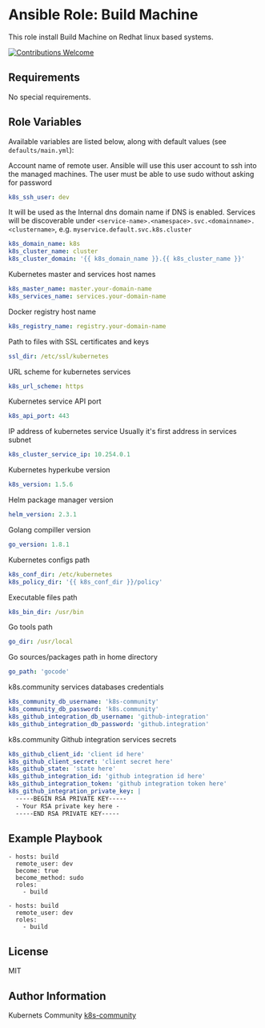 Ansible Role: Build Machine
===========================

This role install Build Machine on Redhat linux based systems.

[![Contributions Welcome](https://img.shields.io/badge/contributions-welcome-brightgreen.svg?style=flat)](https://github.com/k8s-community/cluster-deploy/issues)

Requirements
------------

No special requirements.


Role Variables
--------------

Available variables are listed below, along with default values (see `defaults/main.yml`):

Account name of remote user. Ansible will use this user account to ssh into
the managed machines. The user must be able to use sudo without asking for password
```yaml
k8s_ssh_user: dev
```

It will be used as the Internal dns domain name if DNS is enabled.
Services will be discoverable under
`<service-name>.<namespace>.svc.<domainname>.<clustername>`, e.g.
`myservice.default.svc.k8s.cluster`
```yaml
k8s_domain_name: k8s
k8s_cluster_name: cluster
k8s_cluster_domain: '{{ k8s_domain_name }}.{{ k8s_cluster_name }}'
```

Kubernetes master and services host names
```yaml
k8s_master_name: master.your-domain-name
k8s_services_name: services.your-domain-name
```

Docker registry host name
```yaml
k8s_registry_name: registry.your-domain-name
```

Path to files with SSL certificates and keys
```yaml
ssl_dir: /etc/ssl/kubernetes
```

URL scheme for kubernetes services
```yaml
k8s_url_scheme: https
```

Kubernetes service API port
```yaml
k8s_api_port: 443
```

IP address of kubernetes service
Usually it's first address in services subnet
```yaml
k8s_cluster_service_ip: 10.254.0.1
```

Kubernetes hyperkube version
```yaml
k8s_version: 1.5.6
```

Helm package manager version
```yaml
helm_version: 2.3.1
```

Golang compiller version
```yaml
go_version: 1.8.1
```

Kubernetes configs path
```yaml
k8s_conf_dir: /etc/kubernetes
k8s_policy_dir: '{{ k8s_conf_dir }}/policy'
```

Executable files path
```yaml
k8s_bin_dir: /usr/bin
```

Go tools path
```yaml
go_dir: /usr/local
```

Go sources/packages path in home directory
```yaml
go_path: 'gocode'
```

k8s.community services databases credentials
```yaml
k8s_community_db_username: 'k8s-community'
k8s_community_db_password: 'k8s.community'
k8s_github_integration_db_username: 'github-integration'
k8s_github_integration_db_password: 'github.integration'
```

k8s.community Github integration services secrets
```yaml
k8s_github_client_id: 'client id here'
k8s_github_client_secret: 'client secret here'
k8s_github_state: 'state here'
k8s_github_integration_id: 'github integration id here'
k8s_github_integration_token: 'github integration token here'
k8s_github_integration_private_key: |
  -----BEGIN RSA PRIVATE KEY-----
  - Your RSA private key here -
  -----END RSA PRIVATE KEY-----
```


Example Playbook
----------------

	- hosts: build
	  remote_user: dev
	  become: true
	  become_method: sudo
	  roles:
	    - build

	- hosts: build
	  remote_user: dev
	  roles:
	    - build

License
-------

MIT

Author Information
------------------

Kubernets Community [k8s-community](https://github.com/k8s-community)

